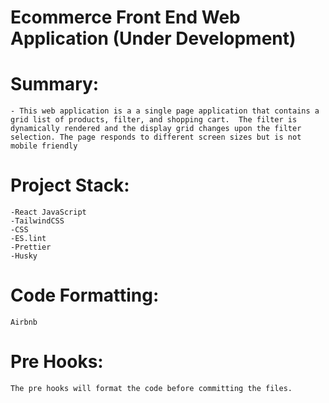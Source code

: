 # Ecommerce Front End Web Application (Under Development)

# Summary:

    - This web application is a a single page application that contains a grid list of products, filter, and shopping cart.  The filter is dynamically rendered and the display grid changes upon the filter selection. The page responds to different screen sizes but is not mobile friendly

# Project Stack:

    -React JavaScript
    -TailwindCSS
    -CSS
    -ES.lint
    -Prettier
    -Husky

# Code Formatting:

    Airbnb

# Pre Hooks:

    The pre hooks will format the code before committing the files.

